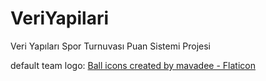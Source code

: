 # VeriYapilari
Veri Yapıları Spor Turnuvası Puan Sistemi Projesi

default team logo:
<a href="https://www.flaticon.com/free-icons/ball" title="ball icons">Ball icons created by mavadee - Flaticon</a>
